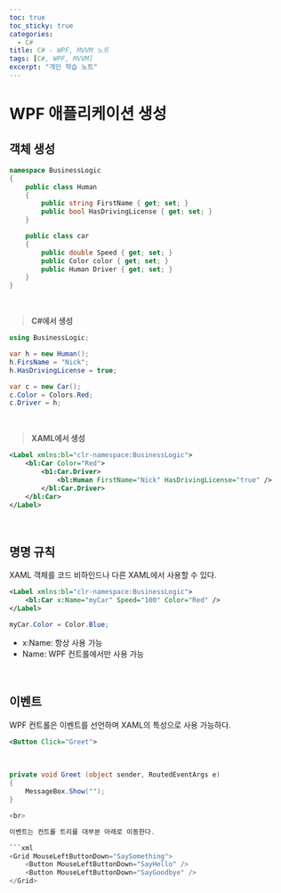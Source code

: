 ```yaml
---
toc: true
toc_sticky: true
categories:
  - C#
title: C# - WPF, MVVM 노트
tags: [C#, WPF, MVVM]
excerpt: "개인 학습 노트"
---
```


# WPF 애플리케이션 생성

## 객체 생성

```c#
namespace BusinessLogic
{
    public class Human
    {
        public string FirstName { get; set; }
        public bool HasDrivingLicense { get; set; }
    }

    public class car
    {
        public double Speed { get; set; }
        public Color color { get; set; } 
        public Human Driver { get; set; }
    }
}
```

<br>

> **C#에서 생성**

```c#
using BusinessLogic;

var h = new Human();
h.FirsName = "Nick";
h.HasDrivingLicense = true;

var c = new Car();
c.Color = Colors.Red;
c.Driver = h;
```

<br>

> **XAML에서 생성**

```xml
<Label xmlns:bl="clr-namespace:BusinessLogic">
    <bl:Car Color="Red">
        <b1:Car.Driver>
            <bl:Human FirstName="Nick" HasDrivingLicense="true" />
        </bl:Car.Driver>
    </bl:Car>
</Label>
```

<br>

## 명명 규칙

XAML 객체를 코드 비하인드나 다른 XAML에서 사용할 수 있다.

```xml
<Label xmlns:bl="clr-namespace:BusinessLogic">
    <bl:Car x:Name="myCar" Speed="100" Color="Red" />
</Label>
```

```c#
myCar.Color = Color.Blue;
```

- x:Name: 항상 사용 가능
- Name: WPF 컨트롤에서만 사용 가능

<br>

## 이벤트

WPF 컨트롤은 이벤트를 선언하며 XAML의 특성으로 사용 가능하다.

```xml
<Button Click="Greet">
```

<br>

```c#
private void Greet (object sender, RoutedEventArgs e)
{
    MessageBox.Show("");
}

<br>

이벤트는 컨트롤 트리를 대부분 아래로 이동한다.

```xml
<Grid MouseLeftButtonDown="SaySomething">
    <Button MouseLeftButtonDown="SayHello" />
    <Button MouseLeftButtonDown="SayGoodbye" />
</Grid>
```

